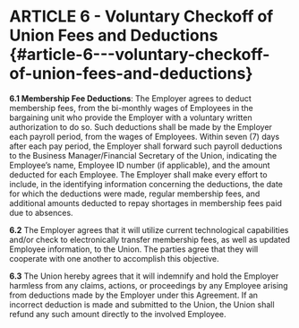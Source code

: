 # **ARTICLE 6 \- Voluntary Checkoff of Union Fees and Deductions**   {#article-6---voluntary-checkoff-of-union-fees-and-deductions}

**6.1	Membership Fee Deductions**: The Employer agrees to deduct membership fees, from the bi-monthly wages of Employees in the bargaining unit who provide the Employer with a voluntary written authorization to do so. Such deductions shall be made by the Employer each payroll period, from the wages of Employees. Within seven (7) days after each pay period, the Employer shall forward such payroll deductions to the Business Manager/Financial Secretary of the Union, indicating the Employee’s name, Employee ID number (if applicable), and the amount deducted for each Employee. The Employer shall make every effort to include, in the identifying information concerning the deductions, the date for which the deductions were made, regular membership fees, and additional amounts deducted to repay shortages in membership fees paid due to absences. 

**6.2**	The Employer agrees that it will utilize current technological capabilities and/or check to electronically transfer membership fees, as well as updated Employee information, to the Union. The parties agree that they will cooperate with one another to accomplish this objective.

**6.3**	The Union hereby agrees that it will indemnify and hold the Employer harmless from any claims, actions, or proceedings by any Employee arising from deductions made by the Employer under this Agreement. If an incorrect deduction is made and submitted to the Union, the Union shall refund any such amount directly to the involved Employee.